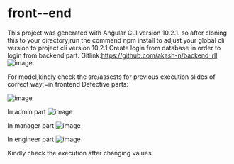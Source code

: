 # front--end
This project was generated with Angular CLI version 10.2.1.
so after cloning this to your directory,run the command npm install to adjust your global cli version to project cli version 10.2.1
Create login from database in order to login from backend part.
Gitlink:https://github.com/akash-n/backend_rll
  ![image](https://user-images.githubusercontent.com/103406305/196521720-175bf3e0-2f91-4cf3-92a9-3364fb75ad7e.png)

For model,kindly check the  src/assests for previous execution slides of correct way:=in frontend
Defective parts:
 
![image](https://user-images.githubusercontent.com/103406305/196521681-51ad4dc5-7208-4f98-a02b-fc6ec6ced67c.png)



In admin part
 ![image](https://user-images.githubusercontent.com/103406305/196521646-0967b63d-8824-404f-8fd2-aa4dcbdc98d5.png)

In manager part
 ![image](https://user-images.githubusercontent.com/103406305/196521622-0135152a-7026-4e90-bd2a-ac28482b1f0b.png)

In engineer part
 ![image](https://user-images.githubusercontent.com/103406305/196521598-9d2e12cc-e78a-491b-9d33-f1f76e91ba36.png)

Kindly check the execution after changing values
